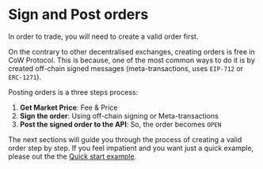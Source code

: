 # Sign and Post orders

In order to trade, you will need to create a valid order first.

On the contrary to other decentralised exchanges, creating orders is free in CoW Protocol. This is because, one of the most common ways to do it is by created off-chain signed messages (meta-transactions, uses `EIP-712` or `ERC-1271`).

Posting orders is a three steps process:

1. **Get Market Price**: Fee & Price
2. **Sign the order**: Using off-chain signing or Meta-transactions
3. **Post the signed order to the API**: So, the order becomes `OPEN`

The next sections will guide you through the process of creating a valid order step by step. If you feel impatient and you want just a quick example, please out the the [Quick start example](https://github.com/cowprotocol/cow-sdk/blob/main/examples/cra/src/pages/quickStart/index.tsx).
